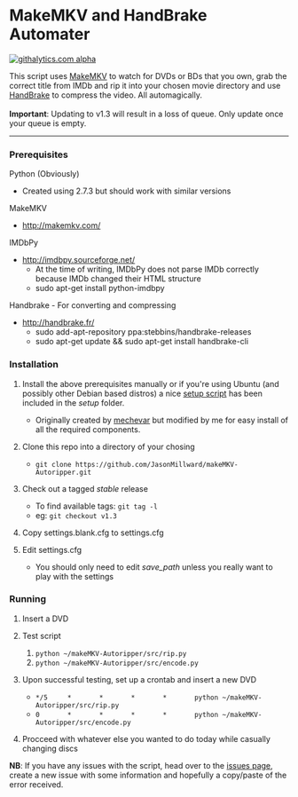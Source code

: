 MakeMKV and HandBrake Automater
===============================
[![githalytics.com alpha](https://cruel-carlota.pagodabox.com/00d3ea266eebd4aa375bb7d1019a9a0e "githalytics.com")](http://githalytics.com/JasonMillward/makeMKV-Autoripper)

This script uses [MakeMKV](http://makemkv.com/) to watch for DVDs or BDs that you own, grab the correct title from IMDb and rip it into your chosen movie directory and use [HandBrake](http://handbrake.fr/) to compress the video. All automagically.
<br><br>
**Important**: Updating to v1.3 will result in a loss of queue. Only update once your queue is empty.
<br>
***

### Prerequisites

Python (Obviously)
* Created using 2.7.3 but should work with similar versions

MakeMKV
* http://makemkv.com/

IMDbPy
* http://imdbpy.sourceforge.net/
    * At the time of writing, IMDbPy does not parse IMDb correctly because IMDb changed their HTML structure
    * sudo apt-get install python-imdbpy

Handbrake - For converting and compressing
* http://handbrake.fr/
    * sudo add-apt-repository ppa:stebbins/handbrake-releases
    * sudo apt-get update && sudo apt-get install handbrake-cli


### Installation

1. Install the above prerequisites manually or if you're using Ubuntu (and possibly other Debian based distros) a nice [setup script](https://github.com/JasonMillward/makeMKV-Autoripper/blob/master/setup/install.sh) has been included in the *setup* folder.
    * Originally created by [mechevar](http://www.makemkv.com/forum2/viewtopic.php?f=3&t=5266) but modified by me for easy install of all the required components.


2. Clone this repo into a directory of your chosing
    * ```git clone https://github.com/JasonMillward/makeMKV-Autoripper.git```


3. Check out a tagged *stable* release
    * To find available tags: ```git tag -l```
    * eg: ```git checkout v1.3```


4. Copy settings.blank.cfg to settings.cfg


5. Edit settings.cfg
    * You should only need to edit *save_path* unless you really want to play with the settings


### Running
1. Insert a DVD

2. Test script
    1. ```python ~/makeMKV-Autoripper/src/rip.py```
    2. ```python ~/makeMKV-Autoripper/src/encode.py```


3. Upon successful testing, set up a crontab and insert a new DVD
    * ```*/5     *       *       *       *       python ~/makeMKV-Autoripper/src/rip.py```
    * ```0       *       *       *       *       python ~/makeMKV-Autoripper/src/encode.py```


4. Procceed with whatever else you wanted to do today while casually changing discs


**NB**: If you have any issues with the script, head over to the [issues page](https://github.com/JasonMillward/makeMKV-Autoripper/issues), create a new issue with some information and hopefully a copy/paste of the error received.
